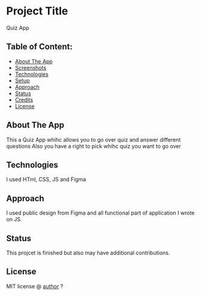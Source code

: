 # Project Title

Quiz App

## Table of Content:

- [About The App](#about-the-app)
- [Screenshots](#screenshots)
- [Technologies](#technologies)
- [Setup](#setup)
- [Approach](#approach)
- [Status](#status)
- [Credits](#credits)
- [License](#license)

## About The App

This a Quiz App whihc allows you to go over quiz and answer different questions Also you have a right to pick whihc quiz you want to go over

## Technologies

I used HTml, CSS, JS and Figma

## Approach

I used public design from Figma and all functional part of application I wrote on JS.

## Status

This projcet is finished but also may have additional contributions.

## License

MIT license @ [author](https://github.com/martinyis)
?
